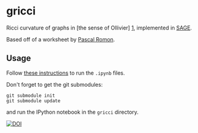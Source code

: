 # gricci

Ricci curvature of graphs in [the sense of Ollivier] [1], implemented in [SAGE](http://www.sagemath.org/).

Based off of a worksheet by [Pascal Romon](http://perso-math.univ-mlv.fr/users/romon.pascal/).

## Usage

Follow [these instructions](http://www.liafa.univ-paris-diderot.fr/~labbe/blogue/2013/02/using-sage-in-the-new-ipython-notebook/) to run the `.ipynb` files.

Don't forget to get the git submodules:

```
git submodule init
git submodule update
```

and run the IPython notebook in the `gricci` directory.


[![DOI](https://zenodo.org/badge/doi/10.5281/zenodo.16428.svg)](http://dx.doi.org/10.5281/zenodo.16428)


[1]: http://dx.doi.org/10.1016/j.jfa.2008.11.001 "Ollivier, Y. Ricci curvature of Markov chains on metric spaces. J. Funct. Anal. 256, 810–864 (2009)."
